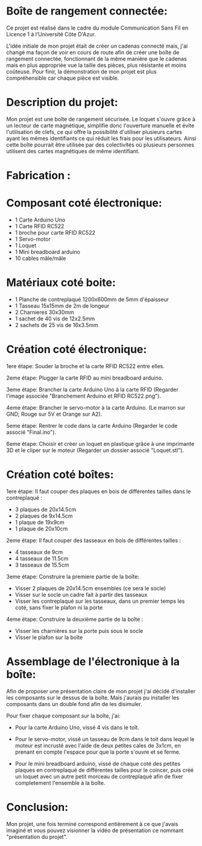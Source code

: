 # Boîte de rangement connectée:
Ce projet est réalisé dans le cadre du module Communication Sans Fil en Licence 1 à l’Université 
Côte D'Azur.

L'idée initiale de mon projet était de créer un cadenas connecté mais, j'ai changé ma façon de voir en cours de route afin de créer une boîte de rangement connectée, fonctionnant de la même manière que le cadenas mais en plus appropriée vue la taille des pièces, plus résistante et moins coûteuse. Pour finir, la démonstration de mon projet est plus compréhensible car chaque pièce est visible.


# Description du projet:

Mon projet est une boîte de rangement sécurisée. Le loquet s'ouvre grâce à un lecteur de carte magnétique, simplifie donc l'ouverture manuelle et évite l'utilisation de clefs, ce qui offre la possibilité d'utiliser plusieurs cartes ayant les mêmes identifiants ce qui réduit les frais pour les utilisateurs. Ainsi cette boîte pourrait être utilisée par des colectivités où plusieurs personnes utilisent des cartes magnétiques de même identifiant.


# Fabrication :
# Composant coté électronique:
- 1 Carte Arduino Uno
- 1 Carte RFID RC522
- 1 broche pour carte RFID RC522
- 1 Servo-motor
- 1 Loquet
- 1 Mini breadboard arduino
- 10 cables mâle/mâle

# Matériaux coté boite:
- 1 Planche de contreplaqué 1200x600mm de 5mm d'épaisseur
- 1 Tasseau 15x15mm de 2m de longeur
- 2 Charnieres 30x30mm
- 1 sachet de 40 vis de 12x2.5mm
- 2 sachets de 25 vis de 16x3.5mm


# Création coté électronique:

1ere étape: Souder la broche et la carte RFID RC522 entre elles.

2eme étape: Plugger la carte RFID au mini breadboard arduino.

3eme étape: Brancher la carte Arduino Uno à la carte RFID (Regarder l'image associée "Branchement Arduino et RFID RC522.png").

4eme étape: Brancher le servo-motor à la carte Arduino. (Le marron sur GND; Rouge sur 5V et Orange sur A2).

5eme étape: Rentrer le code dans la carte Arduino (Regarder le code associé "Final.ino").

6eme étape: Choisir et créer un loquet en plastique grâce à une imprimante 3D et le cliper sur le moteur (Regarder un dossier associé "Loquet.stl").

# Création coté boîtes:

1ere étape: Il faut couper des plaques en bois de différentes tailles dans le contreplaqué :
- 3 plaques de 20x14.5cm
- 2 plaques de 9x14.5cm
- 1 plaque de 19x9cm
- 1 plaque de 20x10cm

2eme étape: Il faut couper des tasseaux en bois de différentes tailles :
- 4 tasseaux de 9cm
- 4 tasseaux de 11.5cm
- 3 tasseaux de 15.5cm

3eme étape: Construire la premiere partie de la boîte:
- Visser 2 plaques de 20x14.5cm ensembles (ce sera le socle)
- Visser sur le socle un cadre fait à partir des tasseaux
- Visser les contreplaqué sur les tasseaux, dans un premier temps les coté, sans fixer le plafon ni la porte

4eme étape: Construire la deuxième partie de la boîte :
- Visser les charnières sur la porte puis sous le socle
- Visser le plafon sur la boîte

# Assemblage de l'électronique à la boîte:

Afin de proposer une présentation claire de mon projet j'ai décidé d'installer les composants sur le dessus de la boîte.
Mais j'aurais pu installer les composants dans un double fond afin de les disimuler.

Pour fixer chaque composant sur la boîte, j'ai:

- Pour la carte Arduino Uno, vissé 4 vis dans le toît.

- Pour le servo-motor, vissé un tasseau de 9cm dans le toit dans lequel le moteur est incrusté avec l'aide de deux petites cales de 3x1cm, en prenant en compte l'espace pour que la porte s'ouvre et se ferme.

- Pour le mini breadboard arduino, vissé de chaque coté des petites plaques en contreplaqué de différentes tailles pour le coincer, puis créé un loquet avec un autre petit morceau de contreplaqué afin de fixer completement l'ensemble à la boîte.

# Conclusion:

Mon projet, une fois terminé correspond entièrement à ce que j'avais imaginé et vous pouvez visionner la vidéo de présentation ce nommant "présentation du projet".









